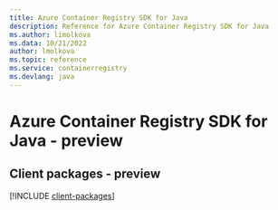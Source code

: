 ```yaml
---
title: Azure Container Registry SDK for Java
description: Reference for Azure Container Registry SDK for Java
ms.author: limolkova
ms.data: 10/21/2022
author: lmolkova
ms.topic: reference
ms.service: containerregistry
ms.devlang: java
---
```

# Azure Container Registry SDK for Java - preview

## Client packages - preview
[!INCLUDE [client-packages](container-registry-client-index.md)]